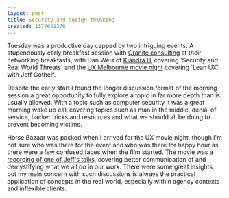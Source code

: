 ```yaml
---
layout: post
title: Security and design thinking
created: 1377641376
---
```

<p>Tuesday was a productive day capped by two intriguing events. A stupendously early breakfast session with <a href="http://www.graniteconsulting.com.au/" target="_blank">Granite consulting</a> at their networking breakfasts, with Dan Weis of <a href="http://kiandra.com.au/" target="_blank">Kiandra IT</a> covering &#39;Security and Real World Threats&#39; and the <a href="http://uxmelbourne.org/category/movie-nights/" target="_blank">UX Melbourne movie night</a> covering &#39;Lean UX&#39; with Jeff Gothelf.</p><p>Despite the early start I found the longer discussion format of the morning session a great opportunity to fully explore a topic in far more depth than is usually allowed. With a topic such as computer security it was a great morning wake up call covering topics such as man in the middle, denial of service, hacker tricks and resources and what we should all be doing to prevent becoming victims.</p><p>Horse Bazaar was packed when I arrived for the UX movie night, though I&#39;m not sure who was there for the event and who was there for happy hour as there were a few confused faces when the film started. The movie was a <a href="http://uxmelbourne.org/2013/07/jeff-gothelf/" target="_blank">recording of one of Jeff&#39;s talks</a>, covering better communication of and demystifying what we all do in our work. There were some great insights, but my main concern with such discussions is always the practical application of concepts in the real world, especially within agency contexts and inflexible clients.</p>
